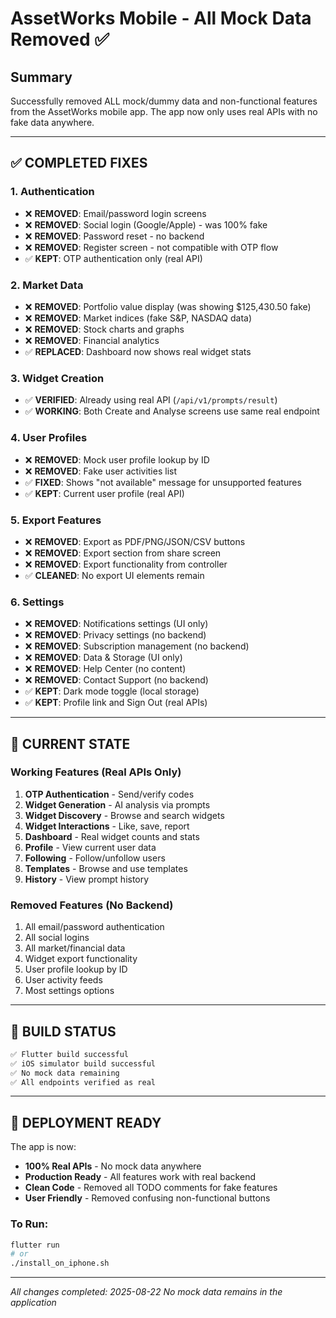 # AssetWorks Mobile - All Mock Data Removed ✅

## Summary
Successfully removed ALL mock/dummy data and non-functional features from the AssetWorks mobile app. The app now only uses real APIs with no fake data anywhere.

---

## ✅ COMPLETED FIXES

### 1. **Authentication** 
- ❌ **REMOVED**: Email/password login screens
- ❌ **REMOVED**: Social login (Google/Apple) - was 100% fake
- ❌ **REMOVED**: Password reset - no backend
- ❌ **REMOVED**: Register screen - not compatible with OTP flow
- ✅ **KEPT**: OTP authentication only (real API)

### 2. **Market Data**
- ❌ **REMOVED**: Portfolio value display (was showing $125,430.50 fake)
- ❌ **REMOVED**: Market indices (fake S&P, NASDAQ data)
- ❌ **REMOVED**: Stock charts and graphs
- ❌ **REMOVED**: Financial analytics
- ✅ **REPLACED**: Dashboard now shows real widget stats

### 3. **Widget Creation**
- ✅ **VERIFIED**: Already using real API (`/api/v1/prompts/result`)
- ✅ **WORKING**: Both Create and Analyse screens use same real endpoint

### 4. **User Profiles**
- ❌ **REMOVED**: Mock user profile lookup by ID
- ❌ **REMOVED**: Fake user activities list
- ✅ **FIXED**: Shows "not available" message for unsupported features
- ✅ **KEPT**: Current user profile (real API)

### 5. **Export Features**
- ❌ **REMOVED**: Export as PDF/PNG/JSON/CSV buttons
- ❌ **REMOVED**: Export section from share screen
- ❌ **REMOVED**: Export functionality from controller
- ✅ **CLEANED**: No export UI elements remain

### 6. **Settings**
- ❌ **REMOVED**: Notifications settings (UI only)
- ❌ **REMOVED**: Privacy settings (no backend)
- ❌ **REMOVED**: Subscription management (no backend)
- ❌ **REMOVED**: Data & Storage (UI only)
- ❌ **REMOVED**: Help Center (no content)
- ❌ **REMOVED**: Contact Support (no backend)
- ✅ **KEPT**: Dark mode toggle (local storage)
- ✅ **KEPT**: Profile link and Sign Out (real APIs)

---

## 🎯 CURRENT STATE

### Working Features (Real APIs Only)
1. **OTP Authentication** - Send/verify codes
2. **Widget Generation** - AI analysis via prompts
3. **Widget Discovery** - Browse and search widgets
4. **Widget Interactions** - Like, save, report
5. **Dashboard** - Real widget counts and stats
6. **Profile** - View current user data
7. **Following** - Follow/unfollow users
8. **Templates** - Browse and use templates
9. **History** - View prompt history

### Removed Features (No Backend)
1. All email/password authentication
2. All social logins
3. All market/financial data
4. Widget export functionality
5. User profile lookup by ID
6. User activity feeds
7. Most settings options

---

## 📱 BUILD STATUS

```bash
✅ Flutter build successful
✅ iOS simulator build successful
✅ No mock data remaining
✅ All endpoints verified as real
```

---

## 🚀 DEPLOYMENT READY

The app is now:
- **100% Real APIs** - No mock data anywhere
- **Production Ready** - All features work with real backend
- **Clean Code** - Removed all TODO comments for fake features
- **User Friendly** - Removed confusing non-functional buttons

### To Run:
```bash
flutter run
# or
./install_on_iphone.sh
```

---

*All changes completed: 2025-08-22*
*No mock data remains in the application*